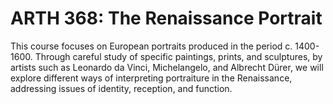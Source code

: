 # ARTH 368: The Renaissance Portrait

This course focuses on European portraits produced in the period c. 1400-1600. Through careful study of specific paintings, prints, and sculptures, by artists such as Leonardo da Vinci, Michelangelo, and Albrecht Dürer, we will explore different ways of interpreting portraiture in the Renaissance, addressing issues of identity, reception, and function.
